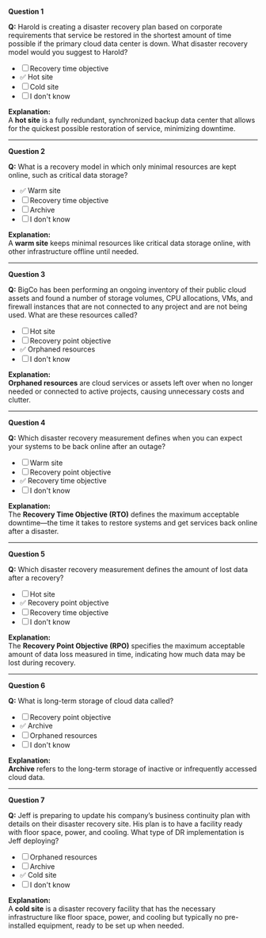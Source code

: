 **Question 1**

**Q:** Harold is creating a disaster recovery plan based on corporate requirements that service be restored in the shortest amount of time possible if the primary cloud data center is down. What disaster recovery model would you suggest to Harold?

- ☐ Recovery time objective  
- ✅ Hot site  
- ☐ Cold site  
- ☐ I don't know

**Explanation:**  
A **hot site** is a fully redundant, synchronized backup data center that allows for the quickest possible restoration of service, minimizing downtime.

---
**Question 2**

**Q:** What is a recovery model in which only minimal resources are kept online, such as critical data storage?

- ✅ Warm site  
- ☐ Recovery time objective  
- ☐ Archive  
- ☐ I don't know

**Explanation:**  
A **warm site** keeps minimal resources like critical data storage online, with other infrastructure offline until needed.

---
**Question 3**

**Q:** BigCo has been performing an ongoing inventory of their public cloud assets and found a number of storage volumes, CPU allocations, VMs, and firewall instances that are not connected to any project and are not being used. What are these resources called?

- ☐ Hot site  
- ☐ Recovery point objective  
- ✅ Orphaned resources  
- ☐ I don't know

**Explanation:**  
**Orphaned resources** are cloud services or assets left over when no longer needed or connected to active projects, causing unnecessary costs and clutter.

---
**Question 4**

**Q:** Which disaster recovery measurement defines when you can expect your systems to be back online after an outage?

- ☐ Warm site  
- ☐ Recovery point objective  
- ✅ Recovery time objective  
- ☐ I don't know

**Explanation:**  
The **Recovery Time Objective (RTO)** defines the maximum acceptable downtime—the time it takes to restore systems and get services back online after a disaster.

---
**Question 5**

**Q:** Which disaster recovery measurement defines the amount of lost data after a recovery?

- ☐ Hot site  
- ✅ Recovery point objective  
- ☐ Recovery time objective  
- ☐ I don't know

**Explanation:**  
The **Recovery Point Objective (RPO)** specifies the maximum acceptable amount of data loss measured in time, indicating how much data may be lost during recovery.

---
**Question 6**

**Q:** What is long-term storage of cloud data called?

- ☐ Recovery point objective  
- ✅ Archive  
- ☐ Orphaned resources  
- ☐ I don't know

**Explanation:**  
**Archive** refers to the long-term storage of inactive or infrequently accessed cloud data.

---
**Question 7**

**Q:** Jeff is preparing to update his company’s business continuity plan with details on their disaster recovery site. His plan is to have a facility ready with floor space, power, and cooling. What type of DR implementation is Jeff deploying?

- ☐ Orphaned resources  
- ☐ Archive  
- ✅ Cold site  
- ☐ I don't know

**Explanation:**  
A **cold site** is a disaster recovery facility that has the necessary infrastructure like floor space, power, and cooling but typically no pre-installed equipment, ready to be set up when needed.
